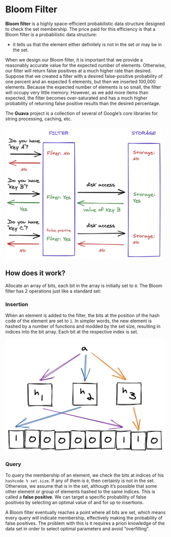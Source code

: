 # Bloom Filter

**Bloom filter** is a highly space-efficient probabilistic data structure designed to check the set membership. The
price paid for this efficiency is that a Bloom filter is a probabilistic data structure:

- it tells us that the element either definitely is not in the set or may be in the set.

When we design our Bloom filter, it is important that we provide a reasonably accurate value for the expected number of
elements. Otherwise, our filter will return false positives at a much higher rate than desired. Suppose that we created
a filter with a desired false-positive probability of one percent and an expected 5 elements, but then we inserted
100,000 elements. Because the expected number of elements is so small, the filter will occupy very little memory.
However, as we add more items than expected, the filter becomes over-saturated and has a much higher probability of
returning false positive results than the desired percentage.

The **Guava** project is a collection of several of Google’s core libraries for string processing, caching, etc.

![](bloom-filter.png)

## How does it work?

Allocate an array of bits, each bit in the array is initially set to `0`. The Bloom filter has 2 operations just like a
standard set:

### Insertion

When an element is added to the filter, the bits at the position of the hash code of the element are set to `1`. In
simpler words, the new element is hashed by a number of functions and modded by the set size, resulting in indices into
the bit array. Each bit at the respective index is set.

![](insert.png)

### Query

To query the membership of an element, we check the bits at indices of his `hashcode % set.size`. If any of them is `0`,
then certainly is not in the set. Otherwise, we assume that is in the set, although it’s possible that some other
element or group of elements hashed to the same indices. This is called a **false positive**. We can target a specific
probability of false positives by selecting an optimal value of and for up to insertions.

A Bloom filter eventually reaches a point where all bits are set, which means every query will indicate membership,
effectively making the probability of false positives. The problem with this is it requires a priori knowledge of the
data set in order to select optimal parameters and avoid “overfilling”.